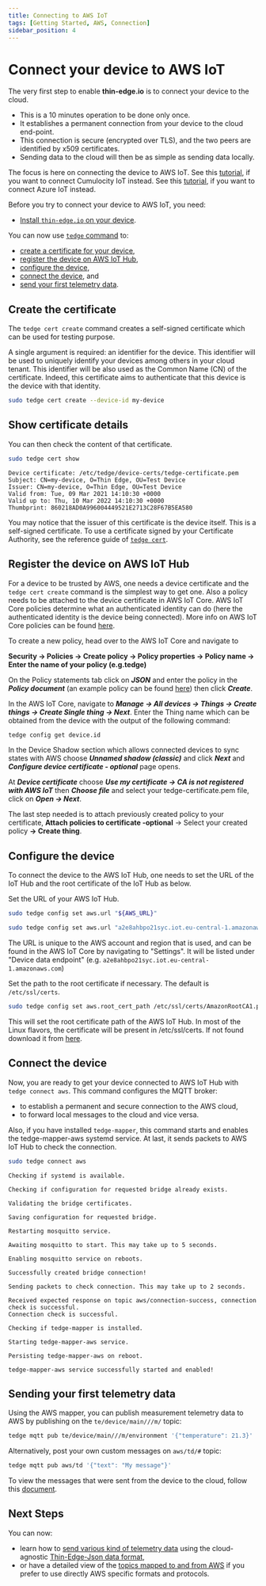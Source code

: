 ```yaml
---
title: Connecting to AWS IoT
tags: [Getting Started, AWS, Connection]
sidebar_position: 4
---
```


# Connect your device to AWS IoT

The very first step to enable **thin-edge.io** is to connect your device to the cloud.

* This is a 10 minutes operation to be done only once.
* It establishes a permanent connection from your device to the cloud end-point.
* This connection is secure (encrypted over TLS), and the two peers are identified by x509 certificates.
* Sending data to the cloud will then be as simple as sending data locally.

The focus is here on connecting the device to AWS IoT.
See this [tutorial](connect-c8y.md), if you want to connect Cumulocity IoT instead.
See this [tutorial](connect-azure.md), if you want to connect Azure IoT instead.

Before you try to connect your device to AWS IoT, you need:

* [Install `thin-edge.io` on your device](../install/index.md).

You can now use [`tedge` command](../references/cli/index.md) to:

* [create a certificate for your device](connect-aws.md#create-the-certificate),
* [register the device on AWS IoT Hub](connect-aws.md#register-the-device-on-AWS),
* [configure the device](connect-aws.md#configure-the-device),
* [connect the device](connect-aws.md#connect-the-device), and
* [send your first telemetry data](#sending-your-first-telemetry-data).

## Create the certificate

The `tedge cert create` command creates a self-signed certificate which can be used for testing purpose.

A single argument is required: an identifier for the device.
This identifier will be used to uniquely identify your devices among others in your cloud tenant.
This identifier will be also used as the Common Name (CN) of the certificate.
Indeed, this certificate aims to authenticate that this device is the device with that identity.

```sh
sudo tedge cert create --device-id my-device
```

## Show certificate details

You can then check the content of that certificate.

```sh
sudo tedge cert show
```

```text title="Output"
Device certificate: /etc/tedge/device-certs/tedge-certificate.pem
Subject: CN=my-device, O=Thin Edge, OU=Test Device
Issuer: CN=my-device, O=Thin Edge, OU=Test Device
Valid from: Tue, 09 Mar 2021 14:10:30 +0000
Valid up to: Thu, 10 Mar 2022 14:10:30 +0000
Thumbprint: 860218AD0A996004449521E2713C28F67B5EA580
```

You may notice that the issuer of this certificate is the device itself.
This is a self-signed certificate.
To use a certificate signed by your Certificate Authority,
see the reference guide of [`tedge cert`](../references/cli/tedge-cert.md).

## Register the device on AWS IoT Hub

For a device to be trusted by AWS, one needs a device certificate and the `tedge cert create` command is the simplest way to get one.
Also a policy needs to be attached to the device certificate in AWS IoT Core. AWS IoT Core policies determine what an
authenticated identity can do (here the authenticated identity is the device being connected). More info on AWS IoT Core
policies can be found [here](https://docs.aws.amazon.com/iot/latest/developerguide/iot-policies.html).

To create a new policy, head over to the AWS IoT Core and navigate to

**Security &rarr; Policies &rarr; Create policy &rarr; Policy properties &rarr; Policy name &rarr; Enter the name of your policy (e.g.tedge)**

On the Policy statements tab click on ***JSON*** and enter the policy in the ***Policy document*** (an example policy can be found [here](./aws-example-policy.json)) then click ***Create***.

In the AWS IoT Core, navigate to ***Manage &rarr; All devices &rarr; Things &rarr; Create things &rarr; Create Single thing &rarr; Next***. Enter the Thing name which can be obtained from the device with the output of the following command:

```sh
tedge config get device.id
```

In the Device Shadow section which allows connected devices to sync states with AWS choose ***Unnamed shadow (classic)*** and click ***Next*** and ***Configure device certificate - optional*** page opens.

At ***Device certificate*** choose ***Use my certificate &rarr; CA is not registered with AWS IoT*** then ***Choose file*** and select your tedge-certificate.pem file, click on ***Open &rarr; Next***.

The last step needed is to attach previously created policy to your certificate, **Attach policies to certificate -optional** &rarr; Select your created policy **&rarr; Create thing**.

## Configure the device

To connect the device to the AWS IoT Hub, one needs to set the URL of the IoT Hub and the root certificate of the IoT
Hub as below.

Set the URL of your AWS IoT Hub.

```sh
sudo tedge config set aws.url "${AWS_URL}"
```

```sh title="Example"
sudo tedge config set aws.url "a2e8ahbpo21syc.iot.eu-central-1.amazonaws.com"
```

The URL is unique to the AWS account and region that is used, and can be found in the AWS IoT Core by navigating to
"Settings". It will be listed under "Device data endpoint" (e.g. `a2e8ahbpo21syc.iot.eu-central-1.amazonaws.com`)

Set the path to the root certificate if necessary. The default is `/etc/ssl/certs`.

```sh
sudo tedge config set aws.root_cert_path /etc/ssl/certs/AmazonRootCA1.pem
```

This will set the root certificate path of the AWS IoT Hub. In most of the Linux flavors, the certificate will be
present in /etc/ssl/certs. If not found download it from
[here](https://docs.aws.amazon.com/iot/latest/developerguide/server-authentication.html#server-authentication-certs).

## Connect the device

Now, you are ready to get your device connected to AWS IoT Hub with `tedge connect aws`.
This command configures the MQTT broker:

* to establish a permanent and secure connection to the AWS cloud,
* to forward local messages to the cloud and vice versa.

Also, if you have installed `tedge-mapper`, this command starts and enables the tedge-mapper-aws systemd service.
At last, it sends packets to AWS IoT Hub to check the connection.

```sh
sudo tedge connect aws
```

```text title="Output"
Checking if systemd is available.

Checking if configuration for requested bridge already exists.

Validating the bridge certificates.

Saving configuration for requested bridge.

Restarting mosquitto service.

Awaiting mosquitto to start. This may take up to 5 seconds.

Enabling mosquitto service on reboots.

Successfully created bridge connection!

Sending packets to check connection. This may take up to 2 seconds.

Received expected response on topic aws/connection-success, connection check is successful.
Connection check is successful.

Checking if tedge-mapper is installed.

Starting tedge-mapper-aws service.

Persisting tedge-mapper-aws on reboot.

tedge-mapper-aws service successfully started and enabled!

```

## Sending your first telemetry data

Using the AWS mapper, you can publish measurement telemetry data to AWS by publishing on the `te/device/main///m/` topic:

```sh te2mqtt formats=v1
tedge mqtt pub te/device/main///m/environment '{"temperature": 21.3}'
```

Alternatively, post your own custom messages on `aws/td/#` topic:

```sh te2mqtt formats=v1
tedge mqtt pub aws/td '{"text": "My message"}'
```

To view the messages that were sent from the device to the cloud, follow this
[document](https://docs.aws.amazon.com/iot/latest/developerguide/view-mqtt-messages.html).

## Next Steps

You can now:

* learn how to [send various kind of telemetry data](send-thin-edge-data.md)
  using the cloud-agnostic [Thin-Edge-Json data format](../understand/thin-edge-json.md),
* or have a detailed view of the [topics mapped to and from AWS](../references/mappers/mqtt-topics.md#aws-mqtt-topics)
  if you prefer to use directly AWS specific formats and protocols.

